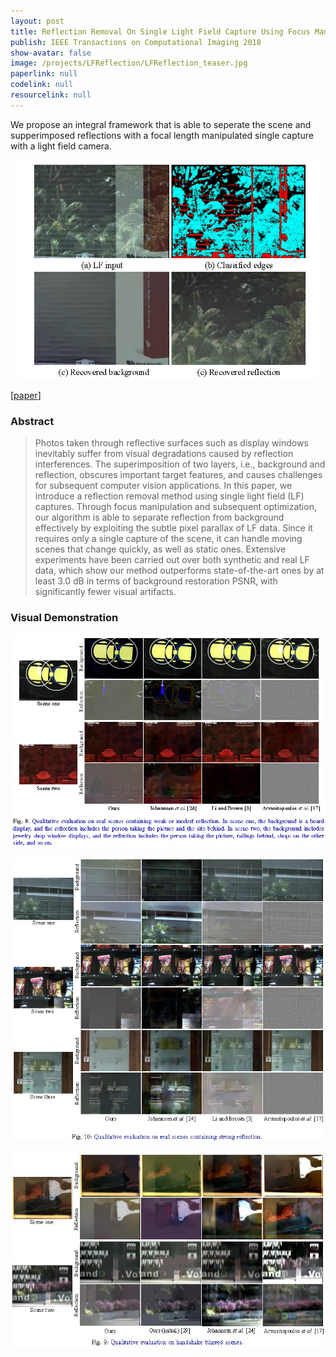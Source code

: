 ```yaml
---
layout: post
title: Reflection Removal On Single Light Field Capture Using Focus Manipulation 
publish: IEEE Transactions on Computational Imaging 2018
show-avatar: false
image: /projects/LFReflection/LFReflection_teaser.jpg
paperlink: null
codelink: null
resourcelink: null
---
```


We propose an integral framework that is able to seperate the scene and supperimposed reflections with a focal length manipulated single capture with a light field camera. 
  
<p align="center">
<img src="/projects/LFReflection/LFReflection_teaser.jpg" width="480px"/>
</p>

\[[paper](null)\]  

### Abstract
> Photos taken through reflective surfaces such as display windows inevitably suffer from visual degradations caused by reflection interferences. The superimposition of two layers, i.e., background and reflection, obscures important target features, and causes challenges for subsequent computer vision applications. In this paper, we introduce a reflection removal method using single light field (LF) captures. Through focus manipulation and subsequent optimization, our algorithm is able to separate reflection from background effectively by exploiting the subtle pixel parallax of LF data. Since it requires only a single capture of the scene, it can handle moving scenes that change quickly, as well as static ones. Extensive experiments have been carried out over both synthetic and real LF data, which show our method outperforms state-of-the-art ones by at least 3.0 dB in terms of background restoration PSNR, with significantly fewer visual artifacts.

### Visual Demonstration
<p align="center">
  <img src= "/projects/LFReflection/LFRFoutput1.jpg" width="850px">
</p>
  
<p align="center">
  <img src= "/projects/LFReflection/LFRFoutput2.jpg" width="850px">
</p>
  
<p align="center">
  <img src= "/projects/LFReflection/LFRFoutput3.jpg" width="850px">
</p>
  
  
